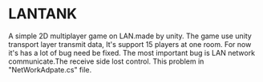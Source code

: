 # LANTANK
A simple 2D multiplayer game on LAN.made by unity.
  The game use unity transport layer transmit data,
  It's support 15 players at one room.
  For now it's has a lot of bug need be fixed.
  The most important bug is LAN network communicate.The receive side lost control.
  This problem in "NetWorkAdpate.cs" file.
